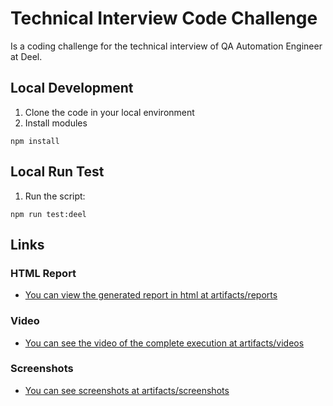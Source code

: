 # Technical Interview Code Challenge
Is a coding challenge for the technical interview of QA Automation Engineer at Deel.

## Local Development 

1. Clone the code in your local environment
2. Install modules

````
npm install
````

## Local Run Test

1. Run the script:

````
npm run test:deel
````
## Links

### HTML Report

- [You can view the generated report in html at artifacts/reports](https://github.com/carloalbert99/interview/blob/main/artifacts/reports/testCafeTestOutput.html)

### Video

- [You can see the video of the complete execution at artifacts/videos](https://github.com/carloalbert99/interview/blob/main/artifacts/videos/2022-11-29_19-58-12/test-1/Chrome_107.0.0.0_Windows_10/1.mp4)

### Screenshots

- [You can see screenshots at artifacts/screenshots](https://github.com/carloalbert99/interview/blob/main/artifacts/screenshots/2022-11-29_19-58-12/test-1/Chrome_107.0.0.0_Windows_10/1.png)
